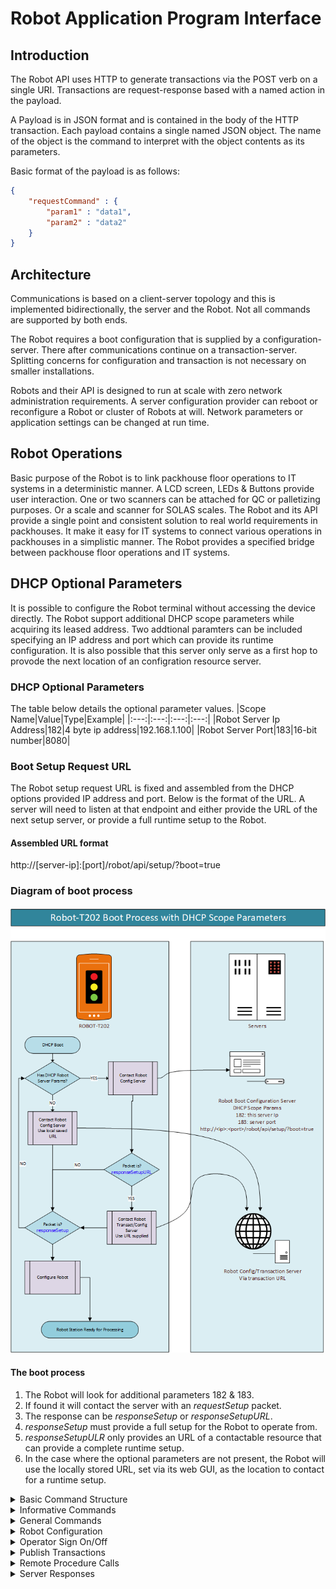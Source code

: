 # Robot Application Program Interface

## Introduction
The Robot API uses HTTP to generate transactions via the POST verb on a single URI. 
Transactions are request-response based with a named action in the payload.

A Payload is in JSON format and is contained in the body of the HTTP transaction.
Each payload contains a single named JSON object. The name of the 
object is the command to interpret with the object contents as its parameters.

Basic format of the payload is as follows:

```JSON
{
    "requestCommand" : {
        "param1" : "data1",
        "param2" : "data2"
    }
}
```

## Architecture
Communications is based on a client-server topology and this is implemented bidirectionally, the server and the Robot. Not all commands are supported by both ends.

The Robot requires a boot configuration that is supplied by a configuration- server. There after communications continue on a transaction-server. Splitting concerns for configuration and transaction is not necessary on smaller installations.

Robots and their API is designed to run at scale with zero network administration requirements. A server configuration provider can reboot or reconfigure a Robot or cluster of Robots at will. Network parameters or application settings can be changed at run time.

## Robot Operations
Basic purpose of the Robot is to link packhouse floor operations to IT systems in a deterministic manner. A LCD screen, LEDs & Buttons provide user interaction. One or two scanners can be attached for QC or palletizing purposes. Or a scale and scanner for SOLAS scales. The Robot and its API provide a single point and consistent solution to real world requirements in packhouses. It make it easy for IT systems to connect various operations in packhouses in a simplistic manner. The Robot provides a specified bridge between packhouse floor operations and IT systems.

## DHCP Optional Parameters
It is possible to configure the Robot terminal without accessing the device directly.
The Robot support additional DHCP scope parameters while acquiring its leased address. Two addtional paramters can be included specifying an IP address and port which can provide its runtime configuration. It is also possible that this server only serve as a first hop to provode the next location of an configration resource server.

### DHCP Optional Parameters
The table below details the optional parameter values.
|Scope Name|Value|Type|Example|
|:---:|:---:|:---:|:---:|
|Robot Server Ip Address|182|4 byte ip address|192.168.1.100|
|Robot Server Port|183|16-bit number|8080| 

### Boot Setup Request URL
The Robot setup request URL is fixed and assembled from the DHCP options provided IP address and port. Below is the format of the URL. A server will need to listen at that endpoint and either provide the URL of the next setup server, or provide a full runtime setup to the Robot.

#### Assembled URL format
http://[server-ip]:[port]/robot/api/setup/?boot=true

### Diagram of boot process
<img src="../images/robot-boot-dhcp.png" alt="Robot-DHCP-Boot" title="Robot DHCP Boot Process" width="600" />

#### The boot process
1. The Robot will look for additional parameters 182 & 183.
2. If found it will contact the server with an *requestSetup* packet.
3. The response can be *responseSetup* or *responseSetupURL*.
4. *responseSetup* must provide a full setup for the Robot to operate from.
5. *responseSetupULR* only provides an URL of a contactable resource that can provide a complete runtime setup.
6. In the case where the optional parameters are not present, the Robot will use the locally stored URL, set via its web GUI, as the location to contact for a runtime setup.


<details><summary>Basic Command Structure</summary>

<p>

## Payload Layout
All payloads has exactly one command and one object. The object contains the parameters associated with the command. A MAC address must always be present in the object.

### Basic command layout
Below is the basic payload command structure.
```JSON
{
    "payloadCommand" : {
        "MAC" : "AA:BB:CC:00:11:22",
        "parameterName" : "parameterValue"
    }
}
```

### Reset Command
The server can respond with reset to any command to trigger a reboot on the Robot
```JSON
{
    "requestReset" : {
        "MAC" : "AA:BB:CC:00:11:22"
    }
}
```


</p>
</details>


<details><summary>Informative Commands</summary>
Information request commands are send to the device and the response provides details of the device.
<p>

## Information Request
A request contains the MAC address of the device and must match to get a valid response.
```JSON
{
    "requestInformation" : {
        "MAC" : "AA:BB:CC:00:11:22:"
    }
}
```

### Information Response
The response contains the hardware and software versions. The type describes the device and uptime is the running time in seconds.
```JSON
{
    "responseInformation" : {
        "MAC" : "AA:BB:CC:00:11:22",
        "hardware" : "1a",
        "software" : "1.0.1",
        "type"     : "ROBOT-T201",
        "uptime"   : "1000"
    }
}   
```

### Status Request
Status request can be send to get the current state of the device. Generally the device will send a status update once it booted. The MAC address is a required object parameter and must match the device address.

```JSON
{
    "requestStatus" : {
        "MAC" : "AA:BB:CC:00:11:22"
    }
}
```

### Status Response
Upon boot up or specifically requested the device will publish its status as follows:
```JSON
{
    "publishStatus" : {
        "status" : "READY/!READY",
        "system" : "ENGINE/SCALE/SCANNER",
        "message" : "Descriptive message when in error",
        "MAC" : "AA:BB:CC:00:11:22",
        "session" : "0123456789abcdef"
    }
}
```

</p>
</details>


<details><summary>General Commands</summary>
General commands include, reset, ping and date-time.
<p>

### Ping-Pong
The Robot will continuously ping the server to make sure the network is functional and the server is operational. Upon a Ping command the server should respond with a Pong. A reset response can also be send to reboot the Robot.

#### Ping Request
```JSON
{
    "requestPing" : {
        "MAC" : "AA:BB:CC:00:11:22"
    }
}
```
#### Pong Response
```JSON
"responsePong" : {
        "MAC" : "AA:BB:CC:00:11:22"
    }
```

### Date Time
The Robot can request the current time and date.

#### Date & Time Request
```JSON
{
    "requestDateTime" : {
        "MAC"  : "AA:BB:CC:00:11:22"
    }
}
```
#### Date & Time Response
```JSON
{
    "responseDateTime" : {
        "status" : "OK/FAIL/ERROR",
        "MAC" : "AA:BB:CC:00:11:22",
        "date" : "yyyy-mm-dd",
        "time" : "12:00:00"
    }
}
```

### Reset Command
The reset request can be a response to any command request from the Robot. When an invalid setup is detected or when the server whish to cycle a new configuration request the Robot can simply reboot.
```JSON
{
    "requestReset" : {
        "MAC" : "AA:BB:CC:00:11:22"
    }
}
```

</p>
</details>

<details><summary>Robot Configuration</summary>
On boot the server must provide important information to the Robot. Various settings and the application type as well as the transaction server URL must be specified.
<p>

### Robot Request Setup
```JSON
{
    "requestSetup" : {
        "MAC" : "AA:BB:CC:00:11:22",
        "type" : "SOLAS-Scale",
        "status" : "REQUEST"
    }
}
```

### Server Response Setup URL only
```JSON
{

 "responseSetupURL" : {
    "MAC" : "AA:BB:CC:00:11:22",
    "status" : "ENABLED/DISABLED",
    "serverURL" : "http://192.168.0.1/setup.cgi",
 }
}
```

### Server Response Setup
```JSON
{

 "responseSetup" : {
        "MAC" : "AA:BB:CC:00:11:22",
        "status" : "ENABLED/DISABLED",
        "lowLimit" : "850",
        "highLimit" : "1150",
        "units" : "kg",
        "name" : "Weighbridge 1",
        "security" : "OPEN/REQUIRED",
        "protocol" : "ROBOT-API",
        "scale" : "MICRO-A12E",
        "message" : "IDLE MESSAGE",
        "session" : "0123456789abcdef",
        "date" : "yyyy-mm-dd",
        "time" : "12:00:00",
        "type" : "DISABLED/AUTO/TERMINAL/SCALE/SCANNER/BINTIP/FORKLIFT/DUALSCAN/LABELPRINT",
        "serverURL" : "http://192.168.0.1/scale.cgi",
        "signOnUsername" : "JWT etc",
        "signOnPassword" : ""
    }
 
}
```

#### Auto Sign On
If the transaction URL is a protected resource the Robot can automatically sign on to obtain a JWT session Token for instance. The Robot will then automatically add it to the Authorization section of the header as a Bearer token.

</p>
</details>

<details><summary>Operator Sign On/Off</summary>
Operator identification is handled in various manners. The following are supported; RFID cards, USB type I-Button dongles, personel barcode and keypad user codes. Signing out can happen on a timeout, pushed by the server or when removing the USB dongle.
<p>

### Operator Logon
```JSON
{
    "publishLogon" : {
        "MAC" : "AA:BB:CC:00:11:22",
        "id" : "0123456789abcdef",
        "session" : "0123456789abcdef"
    }
}
```

### Operator Logoff
```JSON
{
    "publishLogoff" : {
        "MAC" : "AA:BB:CC:00:11:22",
        "session" : "0123456789abcdef"
    }
}
```

</p>
</details>

<details><summary>Publish Transactions</summary>
A transaction command will always start with the word publish. In some cases a request is initiated before a publish is issued.

<p>

### List of publish commands

#### Publish a Button Press - DEPENDS ON PROFILE AND APP STATE
```JSON
{
    "publishButton" : {
        "MAC" : "AA:BB:CC:00:11:22",
        "id" : "0123456789abcdef",
        "button" : "B1/B2/B3/B4/B5/B6",
        "barcode" : "0123456789abcdef",
        "session" : "0123456789abcdef"
    }
}
```

#### Publish Scale Weight - SCALE PROFILE
```JSON 
{
    "publishScaleWeight" : {
        "MAC" : "AA:BB:CC:00:11:22",
        "id" : "0123456789abcdef",
        "barcode" : "0123456789abcdef",
        "weight" : "1100.00",
        "units" : "kg/NOT-SET",
        "status" : "NORMAL/OVERRIDE/UNDER/OVER",
        "session" : "0123456789abcdef"
    }
}
```

#### Publish a Barcode Scan - SCANNER PROFILE
```JSON
{
    "publishBarcodeScan" : {
        "MAC" : "AA:BB:CC:00:11:22",
        "id" : "0123456789abcdef",
        "barcode" : "0123456789abcdef",
        "status" : "NORMAL/OVERRIDE/UNDER/OVER",
        "session" : "0123456789abcdef"
    }
}
```

#### Move a Pallet - FORKLIFT PROFILE
To move a pallet two commands are needed. First is to request the move, which verifies the pallet location. The second is to publish the new position.

To request the move and verify the position:
```JSON
{
    "requestPalletMove" : {
        "MAC" : "AA:BB:CC:00:11:22",
        "id" : "0123456789abcdef",
        "barcode" : "0123456789abcdef",
        "status" : "REQUEST",
        "session" : "0123456789abcdef",
        "location" : "Current Location"
    }
}
```

To publish the pallet move:
```JSON
{
    "publishPalletStore" : {
        "MAC" : "AA:BB:CC:00:11:22",
        "id" : "0123456789abcdef",
        "barcode" : "0123456789abcdef",
        "status" : "REQUEST",
        "session" : "0123456789abcdef",
        "location" : "Current Location",
        "destination" : "New Location"
    }
}
```

#### Response 
In response to "responseKeypad":
This will redirect the user to keypad input. Important that this is only supported by Robots with full keypads. The "code" attribute is the entered value.
```JSON
{
    "publishKeypadCode" : {
        "MAC" : "AA:BB:CC:00:11:22",
        "id" : "0123456789abcdef",
        "code" : "0123456789abcdef",
        "status" : "NORMAL",
        "session" : "0123456789abcdef",
    }
}
```

#### Print a label - LABELPRINT Profile
The following packet will be send to print a label.
Note that the server can force the user to logoff immediately setting the responseStation status to LOGOFF.
```JSON
{
    "publishPrintLabel" : {
        "MAC" : "AA:BB:CC:00:11:22",
        "id" : "0123456789abcdef",
        "option" : "0123456789abcdef",
        "status" : "NORMAL",
        "session" : "0123456789abcdef",
    }
}
```

</p>
</details>

<details><summary>Remote Procedure Calls</summary>
The server can provide a list of RPCs for the Robot to execute. By holding down the designated button, assigned differently for each keypad variation, the user can access a list of RPCs. To execute the RPC, the operator can either press a button or scan a barcode.
<p>

### Request a List of RPCs
During the Robot's boot cycle it will request a list of RPCs. If not supported the server can simply provide an empty array. The returned data is a key-value-pair, of which the key is the command the value the description. The KEY will be send to the server to execute the particular RPC. The maximum RPCs are 8 and the command KEY length 16 characters.

#### RPC List Request Command
```JSON
{
    "requestRpcList" : {
        "MAC" : "AA:BB:CC:00:11:22"
    }
}
```

#### RPC List Response Payload
```JSON
{
  "responseRpcList": 
  [
    { "REM-PAL": "Remove current pallet" },
    { "LOD-PAL": "Load existing pallet" },
    { "REM-BOX": "Remove carton from pallet" },
    { "FIND-PAL": "Find pallet" },
    { "REST-PAL": "Restore pallet" },
    { "REBUILD-PAL": "Rebuild pallet" },
    { "LOOK-BOX": "Lookup carton" }
  ]
}
```

### Execute a RPC Command
The operator must access the RPC list by holding the correct button for more than three seconds. After which the RPC list will appear. Navigate to the correct item and execute by either pressing a button or scanner a barcode. By pressing cancel the user can return to the operator view.

#### RPC Execute Command
```JSON
{
    
    "requestRpcExecute": {
    "MAC" : "80:1F:12:4D:3A:1C",
    "session" : "041bff54-3959-4db7-b3d5-6995843fa3ae",
    "id" : "0",
    "barcode": "4974052804014",
    "call": "REBUILD-PAL",
    "status": "NORMAL"
  }
}
```

#### RPC Execute Command Response
The response is any of the standard server responses.
For example:
```JSON
{
  "responseStation": {
    "MAC": "80:1F:12:4D:3A:1C",
    "status": "SUCCESS",
    "LCD1": "Executing Server Function",
    "LCD2": "REBUILD-PAL",
    "LCD3": "By Scanner",
    "LCD4": "Barcode: 4974052804014",
    "green": "true",
    "orange": "false",
    "red": "false"
  }
}
```

</p>
</details>

<details><summary>Server Responses</summary>
The Robot statemachine can be redirected by different responses.
<p>

### List of Response Types

#### Response-Station
Response-Station is the standard response that will update the screen and LEDs. This is the most important response and will be used in most cases. The status values can have different applications depending on the profile. For instance a status code of LOGOFF can automatically logoff a user.

```JSON
{
    "responseStation" : {
        "MAC" : "AA:BB:CC:00:11:22",
        "status" : "OK/FAIL/DENIED/LOGOFF",
        "LCD1" : "Pallet OK",
        "LCD2" : "#1001010",
        "LCD3" : "Weight:",
        "LCD4" : "1000.0 kg",
        "Green" : "true/false",
        "Orange" : "true/false",
        "Red" : "true/false"
    }
}
```

#### Response-User
The Robot statemachine will redirect to a screen where user input can be prompted. A single button press will submit the action.

```JSON
{
    "responseUser" : {
        "MAC" : "AA:BB:CC:00:11:22",
        "status" : "OK",
        "LCD1" : "Pallet OK",
        "LCD2" : "#1001010",
        "LCD3" : "Weight:",
        "LCD4" : "1000.0 kg",
        "Green" : "true/false",
        "Orange" : "true/false",
        "Red" : "true/false"
    }
}
```

#### Response-Keypad
Response-Keypad is only applicable to a full keypad version of the Robot. In this case a string of numbers can be entered and upon pressing enter it will be submitted to the server. See "publishKeypadCode".
```JSON
{
    "responseKeypad" : {
        "MAC" : "AA:BB:CC:00:11:22",
        "status" : "OK",
        "LCD1" : "Enter password",
        "LCD2" : "Press enter",
        "LCD3" : "",
        "LCD4" : "",
        "Green" : "true/false",
        "Orange" : "true/false",
        "Red" : "true/false"
    }
}
```

</p>
</details>
